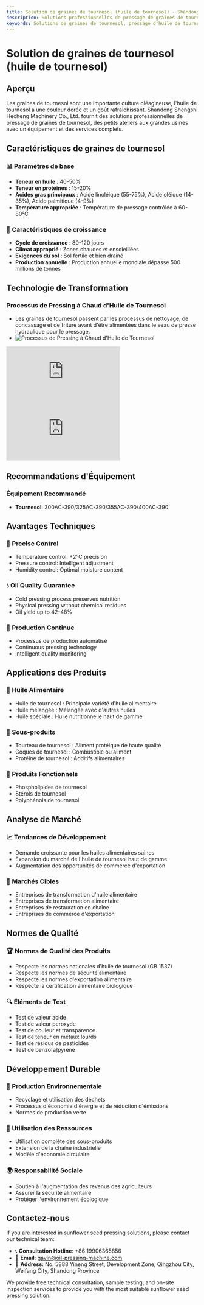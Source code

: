 ```yaml
---
title: Solution de graines de tournesol (huile de tournesol) - Shandong Shengshi Hecheng Machinery Co., Ltd.
description: Solutions professionnelles de pressage de graines de tournesol, fournissant des équipements et services techniques de transformation d'huile de tournesol, teneur en huile 40-50%, utilisant le processus de pressage à chaud pour assurer le rendement en huile, des petits ateliers aux grandes usines avec un équipement et des services complets.
keywords: Solutions de graines de tournesol, pressage d'huile de tournesol, équipement de transformation de graines de tournesol, ligne de production d'huile de tournesol, processus de pressage à chaud d'huile de tournesol, presse à huile de graines de tournesol, extraction d'huile de tournesol, transformation de graines oléagineuses de graines de tournesol, équipement de pressage d'huile de tournesol, équipement de production d'huile de tournesol, usine de transformation d'huile de tournesol
---
```


# Solution de graines de tournesol (huile de tournesol)

## Aperçu

Les graines de tournesol sont une importante culture oléagineuse, l'huile de tournesol a une couleur dorée et un goût rafraîchissant. Shandong Shengshi Hecheng Machinery Co., Ltd. fournit des solutions professionnelles de pressage de graines de tournesol, des petits ateliers aux grandes usines avec un équipement et des services complets.

## Caractéristiques de graines de tournesol

### 📊 Paramètres de base
- **Teneur en huile** : 40-50%
- **Teneur en protéines** : 15-20%
- **Acides gras principaux** : Acide linoléique (55-75%), Acide oléique (14-35%), Acide palmitique (4-9%)
- **Température appropriée** : Température de pressage contrôlée à 60-80℃

### 🌱 Caractéristiques de croissance
- **Cycle de croissance** : 80-120 jours
- **Climat approprié** : Zones chaudes et ensoleillées
- **Exigences du sol** : Sol fertile et bien drainé
- **Production annuelle** : Production annuelle mondiale dépasse 500 millions de tonnes

## Technologie de Transformation

### Processus de Pressing à Chaud d'Huile de Tournesol
- Les graines de tournesol passent par les processus de nettoyage, de concassage et de friture avant d'être alimentées dans le seau de presse hydraulique pour le pressage.
- ![Processus de Pressing à Chaud d'Huile de Tournesol](/images/葵花籽热榨工艺概览_An%20Overview%20of%20the%20Hot%20Pressing%20Process%20of%20Sunflower%20seeds.png)

<div class="video-container">
  <iframe src="https://www.youtube.com/embed/BdmN8beHRyg" frameborder="0" allow="accelerometer; autoplay; clipboard-write; encrypted-media; gyroscope; picture-in-picture" allowfullscreen></iframe>
</div>

<div class="video-container">
  <iframe src="https://www.youtube.com/embed/MgEJddnC56k" frameborder="0" allow="accelerometer; autoplay; clipboard-write; encrypted-media; gyroscope; picture-in-picture" allowfullscreen></iframe>
</div>

## Recommandations d'Équipement

### Équipement Recommandé
- **Tournesol**: 300AC-390/325AC-390/355AC-390/400AC-390

## Avantages Techniques

### 🎯 Precise Control
- Temperature control: ±2℃ precision
- Pressure control: Intelligent adjustment
- Humidity control: Optimal moisture content

### 💧 Oil Quality Guarantee
- Cold pressing process preserves nutrition
- Physical pressing without chemical residues
- Oil yield up to 42-48%

### 🔄 Production Continue
- Processus de production automatisé
- Continuous pressing technology
- Intelligent quality monitoring

## Applications des Produits

### 🍳 Huile Alimentaire
- Huile de tournesol : Principale variété d'huile alimentaire
- Huile mélangée : Mélangée avec d'autres huiles
- Huile spéciale : Huile nutritionnelle haut de gamme

### 🥛 Sous-produits
- Tourteau de tournesol : Aliment protéique de haute qualité
- Coques de tournesol : Combustible ou aliment
- Protéine de tournesol : Additifs alimentaires

### 💊 Produits Fonctionnels
- Phospholipides de tournesol
- Stérols de tournesol
- Polyphénols de tournesol

## Analyse de Marché

### 📈 Tendances de Développement
- Demande croissante pour les huiles alimentaires saines
- Expansion du marché de l'huile de tournesol haut de gamme
- Augmentation des opportunités de commerce d'exportation

### 🎯 Marchés Cibles
- Entreprises de transformation d'huile alimentaire
- Entreprises de transformation alimentaire
- Entreprises de restauration en chaîne
- Entreprises de commerce d'exportation

## Normes de Qualité

### 🏆 Normes de Qualité des Produits
- Respecte les normes nationales d'huile de tournesol (GB 1537)
- Respecte les normes de sécurité alimentaire
- Respecte les normes d'exportation alimentaire
- Respecte la certification alimentaire biologique

### 🔍 Éléments de Test
- Test de valeur acide
- Test de valeur peroxyde
- Test de couleur et transparence
- Test de teneur en métaux lourds
- Test de résidus de pesticides
- Test de benzo[a]pyrène

## Développement Durable

### 🌱 Production Environnementale
- Recyclage et utilisation des déchets
- Processus d'économie d'énergie et de réduction d'émissions
- Normes de production verte

### 🔄 Utilisation des Ressources
- Utilisation complète des sous-produits
- Extension de la chaîne industrielle
- Modèle d'économie circulaire

### 🌍 Responsabilité Sociale
- Soutien à l'augmentation des revenus des agriculteurs
- Assurer la sécurité alimentaire
- Protéger l'environnement écologique

## Contactez-nous

If you are interested in sunflower seed pressing solutions, please contact our technical team:

- 📞 **Consultation Hotline**: +86 19906365856
- 📧 **Email**: gavin@oil-pressing-machine.com
- 📍 **Address**: No. 5888 Yineng Street, Development Zone, Qingzhou City, Weifang City, Shandong Province

We provide free technical consultation, sample testing, and on-site inspection services to provide you with the most suitable sunflower seed pressing solution.
